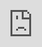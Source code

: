[ [neoRL](index) ]   [ [demonstration](demonstrations.md) ]     [ [about the author](./about_the_author.md) ]

-----------------------------------------------------

## Real-time learning videos
Autonomous navigation happens in the allocentric [WaterWorld](https://pygame-learning-environment.readthedocs.io/en/latest/user/games/waterworld.html) environment (not the simpler egocentric javascript-version). 
Learning and execution happens in real-time in the following videos, with the agent being initiated at the beginning of the run (video) with no precursors other than what is described in the above article. 

<iframe width="560" height="315" src="https://www.youtube.com/embed/ZyvxaMnm92s" title="YouTube video player" frameborder="0" allow="accelerometer; autoplay; clipboard-write; encrypted-media; gyroscope; picture-in-picture" allowfullscreen></iframe>

<iframe src="https://player.vimeo.com/video/684966970?h=aec1b78a82&amp;badge=0&amp;autopause=0&amp;player_id=0&amp;app_id=58479" frameborder="0" allow="autoplay; fullscreen; picture-in-picture" allowfullscreen style="position:absolute;top:0;left:0;width:100%;height:100%;" title="The neoRL framework for autonomous navigation."></iframe></div><script src="https://player.vimeo.com/api/player.js"></script>

----

